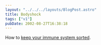 ```yaml
---
layout: "../../../layouts/BlogPost.astro"
title: Bodyshock
tags: ["v1"]
pubDate: 2002-08-27T16:38:18
---
```


How to [keep your immune system sorted][1].

[1]: http://www.bbc.co.uk/dna/h2g2/A561917 "H2G2 Entry: Keep your immune system sorted"
